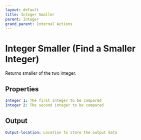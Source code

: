 ```yaml
---
layout: default
title: Integer Smaller
parent: Integer
grand_parent: Internal Actions
---
```

# Integer Smaller (Find a Smaller Integer)
Returns smaller of the two integer.

## Properties
```yaml
Integer 1: The first integer to be compared
Integer 2: The second integer to be compared
```

## Output
```yaml
Output-location: Location to store the output data
```

